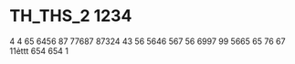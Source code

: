 # TH_THS_2 1234
4
4
65
6456
87
77687
87324
43
56
5646
567
56
6997
99
5665
65
76
67
11ẻttt
654
654
1
